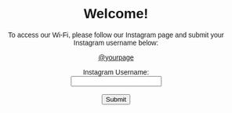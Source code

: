 <!DOCTYPE html>
<html>
<head>
  <title>Wi-Fi Access</title>
  <style>
    body {
      font-family: Arial, sans-serif;
      text-align: center;
      padding: 50px;
    }
    .hidden {
      display: none;
    }
  </style>
</head>
<body>
  <h1>Welcome!</h1>
  <p>To access our Wi-Fi, please follow our Instagram page and submit your Instagram username below:</p>
  <p><a href="https://www.instagram.com/yourpage" target="_blank">@yourpage</a></p>
  <form id="instagramForm" onsubmit="submitForm(event)">
    <label for="username">Instagram Username:</label><br>
    <input type="text" id="username" name="username" required><br><br>
    <input type="submit" value="Submit">
  </form>
  <div id="passwordDiv" class="hidden">
    <h2>Thank you for following us!</h2>
    <p>Here is your Wi-Fi password:</p>
    <p><strong>Password: YourPassword</strong></p>
  </div>
  <script>
    function submitForm(event) {
      event.preventDefault();
      var username = document.getElementById('username').value;
      // Here you would typically verify if the user follows the page.
      // For now, we'll just assume they did.
      document.getElementById('instagramForm').classList.add('hidden');
      document.getElementById('passwordDiv').classList.remove('hidden');
      // Optionally, send the username to your server for verification
      // and/or record keeping.
    }
  </script>
</body>
</html>
